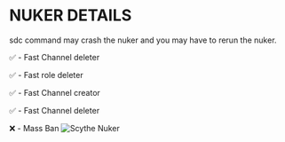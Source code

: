 # NUKER DETAILS
sdc command may crash the nuker and you may have to rerun the nuker.

✅ - Fast Channel deleter

✅ - Fast role deleter

✅ - Fast Channel creator

✅ - Fast Channel deleter

❌  - Mass Ban
![Scythe Nuker]([https://png.pngtree.com/element_our/png_detail/20181227/golden-skull-png_287772.jpg])
